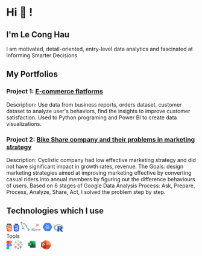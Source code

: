 # Hi 👋 !

## I'm Le Cong Hau

I am motivated, detail-oriented, entry-level data analytics and fascinated at Informing Smarter Decisions

## My Portfolios
### Project 1: [E-commerce flatforms](https://github.com/Cong-hau/E-commerce-flatform)

Description: Use data from business reports, orders dataset, customer dataset to analyze user's behaviors, find the insights to improve customer satisfaction. Used to Python programing and Power BI to create data visualizations.
### Project 2: [Bike Share company and their problems in marketing strategy](https://github.com/Cong-hau/Bike-Share-company-and-their-problems-in-marketing-strategy)

Description: Cyclistic company had low effective marketing strategy and did not have significant impact in growth rates, revenue. The Goals: design marketing strategies aimed at improving marketing effective by converting casual riders into annual members by figuring out the difference behaviours of users. Based on 6 stages of Google Data Analysis Process: Ask, Prepare, Process, Analyze, Share, Act, I solved the problem step by step.

## Technologies which I use

<div>
  <img src ="./images/html-5.svg" alt="HTML5 logo" width="3%" title='HTML5'/>
  <img src ="./images/css-3.svg" alt="CSS3 logo" width="3%" title='CSS3'/>
  <img src ="./images/mysql.svg" alt="mysql logo" width="5%" title='MYSQL'/>
  <img src ="./images/microsoft-sql-server.svg" alt="Microsoft SQL Server logo" width="5%" title='Microsoft SQL Server'/>
  <img src ="./images/bigquery.svg" alt="BigQuery logo" width="5%" title='BigQuery'/>
  <img src ="./images/r.png" alt="r" width="5%" title='R'/>
</div>
Tools
<div>
  <img src ="./images/figma.svg" alt="Figma logo" width="3%" title='Figma'/>
  <img src ="./images/tableau.svg" alt="Tableau logo" width="5%" title='Tableau'/>
  <img src ="./images/microsoft-excel.svg" alt="MS Excel logo" width="8%" title='MS Excel'/>
  <img src ="./images/microsoft-powerpoint.png" alt="MS PowerPoint logo" width="5%" title='MS PowerPoint'/>
</div>
